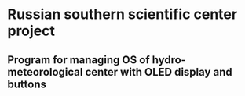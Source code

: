 # Russian southern scientific center project

## Program for managing OS of hydro-meteorological center with OLED display and buttons
